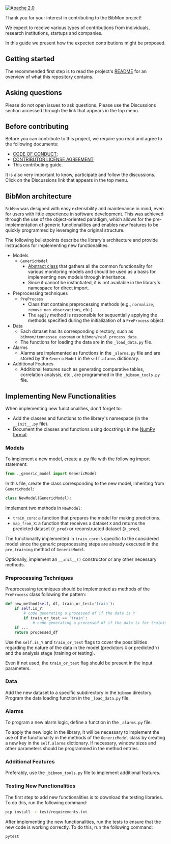 [![Apache 2.0][apache-shield]][apache] 

[apache]: https://opensource.org/licenses/Apache-2.0
[apache-shield]: https://img.shields.io/badge/License-Apache_2.0-blue.svg

Thank you for your interest in contributing to the BibMon project!

We expect to receive various types of contributions from individuals, research institutions, startups and companies.

In this guide we present how the expected contributions might be proposed.

## Getting started

The recommended first step is to read the project's [README](https://github.com/petrobras/BibMon/blob/main/README.md) for an overview of what this repository contains.

## Asking questions

Please do not open issues to ask questions. Please use the Discussions section accessed through the link that appears in the top menu.

## Before contributing

Before you can contribute to this project, we require you read and agree to the following documents:

* [CODE OF CONDUCT](https://github.com/petrobras/BibMon/blob/main/CODE_OF_CONDUCT.md);
* [CONTRIBUTOR LICENSE AGREEMENT](https://github.com/petrobras/BibMon/blob/main/CONTRIBUTOR_LICENSE_AGREEMENT.md);
* This contributing guide.

It is also very important to know, participate and follow the discussions. Click on the Discussions link that appears in the top menu.

## BibMon architecture

`BibMon` was designed with easy extensibility and maintenance in mind, even for users with little experience in software development. This was achieved through the use of the object-oriented paradigm, which allows for the pre-implementation of generic functionalities and enables new features to be quickly programmed by leveraging the original structure.

The following bulletpoints describe the library's architecture and provide instructions for implementing new functionalities.

* Models
   * `GenericModel`
      * [Abstract class](https://en.wikipedia.org/wiki/Abstract_type) that gathers all the common functionality for various monitoring models and should be used as a basis for implementing new models through inheritance.
      * Since it cannot be instantiated, it is not available in the library's namespace for direct import.
* Preprocessing techniques
   * `PreProcess`
      * Class that contains preprocessing methods (e.g., `normalize`, `remove_nan_observations`, etc.).
      * The `apply` method is responsible for sequentially applying the methods specified during the initialization of a `PreProcess` object.
* Data
   * Each dataset has its corresponding directory, such as `bibmon/tennessee_eastman` or `bibmon/real_process_data`.
   * The functions for loading the data are in the `_load_data.py` file.
* Alarms
   * Alarms are implemented as functions in the `_alarms.py` file and are stored by the `GenericModel` in the `self.alarms` dictionary.
* Additional Features
   * Additional features such as generating comparative tables, correlation analysis, etc., are programmed in the `_bibmon_tools.py` file.

## Implementing New Functionalities

When implementing new functionalities, don't forget to:

* Add the classes and functions to the library's namespace (in the `__init__.py` file).
* Document the classes and functions using docstrings in the [NumPy format](https://numpydoc.readthedocs.io/en/latest/format.html).

### Models

To implement a new model, create a .py file with the following import statement:

```python
from ._generic_model import GenericModel
```

In this file, create the class corresponding to the new model, inheriting from `GenericModel`:

```python
class NewModel(GenericModel):
```

Implement two methods in `NewModel`:

* `train_core`: a function that prepares the model for making predictions.
* `map_from_X`: a function that receives a dataset `X` and returns the predicted dataset (`Y_pred`) or reconstructed dataset (`X_pred`).

The functionality implemented in `train_core` is specific to the considered model since the generic preprocessing steps are already executed in the `pre_training` method of `GenericModel`.

Optionally, implement an `__init__()` constructor or any other necessary methods.

### Preprocessing Techniques

Preprocessing techniques should be implemented as methods of the `PreProcess` class following the pattern:

```python
def new_method(self, df, train_or_test='train'):
    if self.is_Y:
        # code generating a processed df if the data is Y
        if train_or_test == 'train':
            # code generating a processed df if the data is for training
    if ...
    return processed_df
```

Use the `self.is_Y` and `train_or_test` flags to cover the possibilities regarding the nature of the data in the model (predictors `X` or predicted `Y`) and the analysis stage (training or testing).

Even if not used, the `train_or_test` flag should be present in the input parameters.

### Data

Add the new dataset to a specific subdirectory in the `bibmon` directory. Program the data loading function in the `_load_data.py` file.

### Alarms

To program a new alarm logic, define a function in the `_alarms.py` file.

To apply the new logic in the library, it will be necessary to implement the use of the functionality in the methods of the `GenericModel` class by creating a new key in the `self.alarms` dictionary. If necessary, window sizes and other parameters should be programmed in the method entries.

### Additional Features

Preferably, use the `_bibmon_tools.py` file to implement additional features.

### Testing New Functionalities

The first step to add new functionalities is to download the testing libraries. To do this, run the following command:

```bash
pip install -r test/requirements.txt
```

After implementing the new functionalities, run the tests to ensure that the new code is working correctly. To do this, run the following command:

```bash
pytest
```